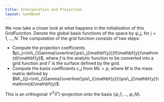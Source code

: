 ```yaml
---
title: Interpolation and Projection
layout: handbook
---
```


We now take a closer look at what happens in the initialisation of this GridFunction.
Denote the global basis functions of the space by $\psi\_j$, for $j=1,\dots,N$.
The computation of the grid function consists of two steps:

+ Compute the projection coefficients
  $p\_j=\int\_{\Gamma}\overline{\psi\_j(\mathbf{y})}f(\mathbf{y})\mathrm{d}\mathbf{y}$,
  where $f$ is the analytic function to be converted into a grid function and $\Gamma$
  is the surface defined by the grid.
+ Compute the basis coefficients $c\_j$ from $Mc=p$, where $M$ is the mass matrix defined by
  $M\_{ij}=\int\_{\Gamma}\overline{\psi\_i(\mathbf{y})}\psi\_j(\mathbf{y})\mathrm{d}\mathbf{y}$.

This is an orthogonal $\mathcal{L}^2(\Gamma)$-projection onto the basis $\{\psi\_1,...,\psi\_N\}$.
